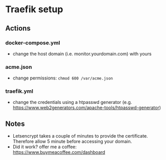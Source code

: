 # Traefik setup 

## Actions

### docker-compose.yml

- change the host domain (i.e. monitor.yourdomain.com) with yours

### acme.json

- change permissions: `chmod 600 /var/acme.json`

### traefik.yml

- change the credentials using a htpasswd generator (e.g. https://www.web2generators.com/apache-tools/htpasswd-generator) 

## Notes

- Letsencrypt takes a couple of minutes to provide the certificate. Therefore allow 5 minute before accessing your domain.
- Did it work? offer me a coffee: https://www.buymeacoffee.com/dashboard

